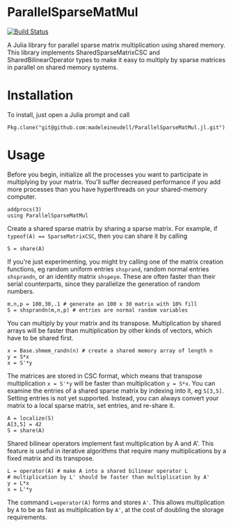 # ParallelSparseMatMul

[![Build Status](https://travis-ci.org/madeleineudell/ParallelSparseMatMul.jl.png)](https://travis-ci.org/madeleineudell/ParallelSparseMatMul.jl)

A Julia library for parallel sparse matrix multiplication using shared memory.
This library implements SharedSparseMatrixCSC and SharedBilinearOperator types
to make it easy to multiply by sparse matrices in parallel on shared memory systems.

Installation
============

To install, just open a Julia prompt and call

    Pkg.clone("git@github.com:madeleineudell/ParallelSparseMatMul.jl.git")
	
Usage
=====

Before you begin, initialize all the processes you want to participate in multiplying by your matrix.
You'll suffer decreased performance if you add more processes 
than you have hyperthreads on your shared-memory computer.

    addprocs(3)
    using ParallelSparseMatMul

Create a shared sparse matrix by sharing a sparse matrix.
For example, if `typeof(A) == SparseMatrixCSC`, then you can share it by calling

    S = share(A)

If you're just experimenting, you might try calling one of the matrix creation functions,
eg random uniform entries `shsprand`, random normal entries `shsprandn`,
or an identity matrix `shspeye`. 
These are often faster than their serial counterparts, since
they parallelize the generation of random numbers.

    m,n,p = 100,30,.1 # generate an 100 x 30 matrix with 10% fill
    S = shsprandn(m,n,p) # entries are normal random variables

You can multiply by your matrix and its transpose.
Multiplication by shared arrays will be faster than multiplication by other kinds of vectors,
which have to be shared first.

    x = Base.shmem_randn(n) # create a shared memory array of length n
    y = S*x
    x = S'*y

The matrices are stored in CSC format, which means that transpose multiplication `x = S'*y`
will be faster than multiplication `y = S*x`.
You can examine the entries of a shared sparse matrix by indexing into it,
eg `S[3,5]`.
Setting entries is not yet supported.
Instead, you can always convert your matrix to a local sparse matrix,
set entries, and re-share it.

    A = localize(S)
    A[3,5] = 42
    S = share(A)

Shared bilinear operators implement fast multiplication by A and A'.
This feature is useful in iterative algorithms that require many multiplications
by a fixed matrix and its transpose.

    L = operator(A) # make A into a shared bilinear operator L
    # multiplication by L' should be faster than multiplication by A'
    y = L*x 
    x = L'*y

The command `L=operator(A)` forms and stores `A'`.
This allows multiplication by `A` to be as fast as multiplication by `A'`,
at the cost of doubling the storage requirements.
